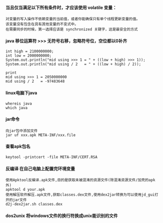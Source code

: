 #### 当且仅当满足以下所有条件时，才应该使用 volatile 变量：
```
对变量的写入操作不依赖变量的当前值，或者你能确保只有单个线程更新变量的值。
该变量没有包含在具有其他变量的不变式中。
在需要同步的时候，第一选择应该是 synchronized 关键字，这是最安全的方式
```
#### java 移位运算符 >>>  无符号右移，忽略符号位，空位都以0补齐
```
int high = 2100000000;
int low = 2000000000;
System.out.println("mid using >>> 1 = " + ((low + high) >>> 1));
System.out.println("mid using / 2   = " + ((low + high) / 2));

print
mid using >>> 1 = 2050000000
mid using / 2   = -97483648
```
#### linux电脑下java
```
whereis java 
which java
```
#### jar命令
```
向jar包中添加文件
jar uf xxx.apk META-INF/xxx.file
```
#### 查看apk包名
```
keytool -printcert -file META-INF/CERT.RSA
```
#### 反编译 在自己电脑上配置完环境变量
```
使用Apktool反编译.apk文件,目的是获取未被混淆的资源文件(除混淆资源文件/加壳的apk外)
apktool d your.apk
使用解压软件解压.apk文件,获取classes.dex文件,使用dex2jar转换为可以使用jd_gui打开的jar文件
d2j-dex2jar.sh classes.dex
```
#### dos2unix 将windows文件的换行符换成unix能识别的文件
